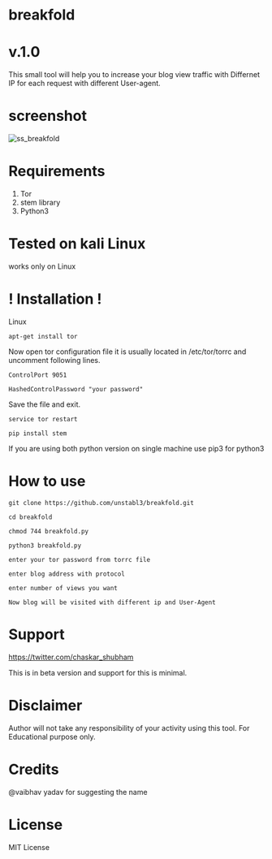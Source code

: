 # breakfold
 #       v.1.0
This small tool will help you to increase your blog view traffic with Differnet IP for each request with different User-agent.

# screenshot 

![ss_breakfold](https://user-images.githubusercontent.com/48474764/60716355-ce545c00-9f3c-11e9-802e-7e7731fc7292.png)

# Requirements 

1) Tor
2) stem library
3) Python3

# Tested on kali Linux

works only on Linux

# ! Installation !

Linux

`apt-get install tor`

Now open tor configuration file it is usually located in /etc/tor/torrc and uncomment following lines.

`ControlPort 9051`

`HashedControlPassword "your password"`

Save the file and exit.

`service tor restart`

`pip install stem`

If you are using both python version on single machine use pip3 for python3

# How to use

`git clone https://github.com/unstabl3/breakfold.git`

`cd breakfold`

`chmod 744 breakfold.py`

`python3 breakfold.py`

`enter your tor password from torrc file`

`enter blog address with protocol`

`enter number of views you want`

`Now blog will be visited with different ip and User-Agent`

# Support

https://twitter.com/chaskar_shubham

This is in beta version and support for this is minimal.

# Disclaimer

Author will not take any responsibility of your activity using this tool.
For Educational purpose only.

# Credits
@vaibhav yadav for suggesting the name

# License

MIT License
